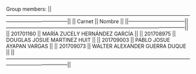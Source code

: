 Group members:
||————————————————————————————————————————————————||
||  Carnet   ||             Nombre                ||
||———————————||———————————————————————————————————||
|| 201701160 ||	MARÍA ZUCELY HERNÁNDEZ GARCÍA     ||
|| 201708975 ||	DOUGLAS JOSUE MARTINEZ HUIT  	  ||
|| 201709003 ||	PABLO JOSUE AYAPAN VARGAS         ||
|| 201709073 ||	WALTER ALEXANDER GUERRA DUQUE     || 
||————————————————————————————————————————————————||
